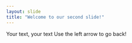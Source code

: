 ```yaml
---
layout: slide
title: "Welcome to our second slide!"
---
```

Your text, your text
Use the left arrow to go back!
